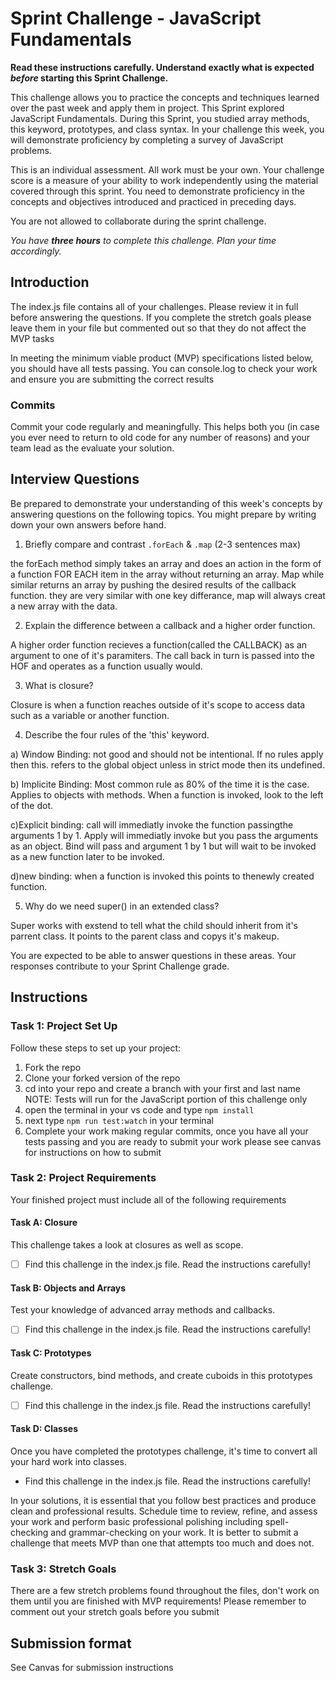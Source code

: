 # Sprint Challenge - JavaScript Fundamentals

**Read these instructions carefully. Understand exactly what is expected _before_ starting this Sprint Challenge.**

This challenge allows you to practice the concepts and techniques learned over the past week and apply them in project. This Sprint explored JavaScript Fundamentals. During this Sprint, you studied array methods, this keyword, prototypes, and class syntax. In your challenge this week, you will demonstrate proficiency by completing a survey of JavaScript problems.

This is an individual assessment. All work must be your own. Your challenge score is a measure of your ability to work independently using the material covered through this sprint. You need to demonstrate proficiency in the concepts and objectives introduced and practiced in preceding days.

You are not allowed to collaborate during the sprint challenge. 

_You have **three hours** to complete this challenge. Plan your time accordingly._


## Introduction

The index.js file contains all of your challenges. Please review it in full before answering the questions. If you complete the stretch goals please leave them in your file but commented out so that they do not affect the MVP tasks 

In meeting the minimum viable product (MVP) specifications listed below, you should have all tests passing. You can console.log to check your work and ensure you are submitting the correct results 

### Commits

Commit your code regularly and meaningfully. This helps both you (in case you ever need to return to old code for any number of reasons) and your team lead as the evaluate your solution.

## Interview Questions

Be prepared to demonstrate your understanding of this week's concepts by answering questions on the following topics. You might prepare by writing down your own answers before hand.

1. Briefly compare and contrast `.forEach` & `.map` (2-3 sentences max)

the forEach method simply takes an array and does an action in the form of a function FOR EACH item in the array without returning an array.
Map while similar returns an array by pushing the desired results of the callback function. they are very similar with one key differance, map will always creat a new array with the data.

2. Explain the difference between a callback and a higher order function.

A higher order function recieves a function(called the CALLBACK) as an argument to one of it's paramiters.
The call back in turn is passed into the HOF and operates as a function usually would.

3. What is closure?

Closure is when a function reaches outside of it's scope to access data such as a variable or another function.  

4. Describe the four rules of the 'this' keyword.

a) Window Binding: not good and should not be intentional.  If no rules apply then this. refers to the global object unless in strict mode then its undefined.

b) Implicite Binding: Most common rule as 80% of the time it is the case. Applies to objects with methods. When a function is invoked, look to the left of the dot.

c)Explicit binding: call will immediatly invoke the function passingthe arguments 1 by 1. Apply will immediatly invoke but you pass the arguments as an object. Bind will pass and argument 1 by 1 but will wait to be invoked as a new function later to be invoked.

d)new binding: when a function is invoked this points to thenewly created function.

5. Why do we need super() in an extended class?

Super works with exstend to tell what the child should inherit from it's parrent class. It points to the parent class and copys it's makeup.

You are expected to be able to answer questions in these areas. Your responses contribute to your Sprint Challenge grade. 

## Instructions

### Task 1: Project Set Up

Follow these steps to set up your project:

1. Fork the repo
2. Clone your forked version of the repo
3. cd into your repo and create a branch with your first and last name
NOTE: Tests will run for the JavaScript portion of this challenge only
4. open the terminal in your vs code and type `npm install`
5. next type `npm run test:watch` in your terminal
6. Complete your work making regular commits, once you have all your tests passing and you are ready to submit your work please see canvas for instructions on how to submit

### Task 2: Project Requirements

Your finished project must include all of the following requirements

#### Task A: Closure

This challenge takes a look at closures as well as scope. 
* [ ] Find this challenge in the index.js file. Read the instructions carefully!

#### Task B: Objects and Arrays

Test your knowledge of advanced array methods and callbacks.
* [ ] Find this challenge in the index.js file. Read the instructions carefully!

#### Task C: Prototypes

Create constructors, bind methods, and create cuboids in this prototypes challenge.
* [ ] Find this challenge in the index.js file. Read the instructions carefully!

#### Task D: Classes

Once you have completed the prototypes challenge, it's time to convert all your hard work into classes.
* Find this challenge in the index.js file. Read the instructions carefully!

In your solutions, it is essential that you follow best practices and produce clean and professional results. Schedule time to review, refine, and assess your work and perform basic professional polishing including spell-checking and grammar-checking on your work. It is better to submit a challenge that meets MVP than one that attempts too much and does not.

### Task 3: Stretch Goals 

There are a few stretch problems found throughout the files, don't work on them until you are finished with MVP requirements! Please remember to comment out your stretch goals before you submit 

## Submission format

See Canvas for submission instructions 

